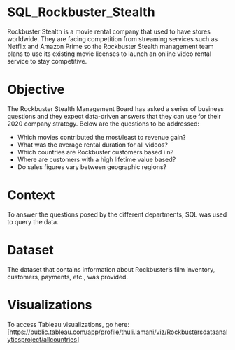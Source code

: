 # SQL_Rockbuster_Stealth
Rockbuster Stealth is a movie rental company that used to have stores worldwide. They are facing competition from streaming services such as Netflix and Amazon Prime so the Rockbuster Stealth management team plans to use its existing movie licenses to launch an online video rental service to stay competitive.

# Objective
The Rockbuster Stealth Management Board has asked a series of business questions and they expect data-driven answers that they can use for their 2020 company strategy. Below are the questions to be addressed: 
  * Which movies contributed the most/least to revenue gain?
  * What was the average rental duration for all videos?
  * Which countries are Rockbuster customers based i n?
  * Where are customers with a high lifetime value based?
  * Do sales figures vary between geographic regions?

# Context
To answer the questions posed by the different departments, SQL was used to query the data. 

# Dataset
The dataset that contains information about Rockbuster’s film inventory, customers, payments, etc., was provided. 

# Visualizations
To access Tableau visualizations, go here: [https://public.tableau.com/app/profile/thuli.lamani/viz/Rockbustersdataanalyticsproject/allcountries]
